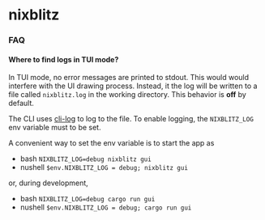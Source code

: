 # nixblitz

### FAQ

#### Where to find logs in TUI mode?

In TUI mode, no error messages are printed to stdout. This would would interfere
with the UI drawing process. Instead, it the log will be written
to a file called `nixblitz.log` in the working directory.
This behavior is **off** by default.

The CLI uses [cli-log](https://crates.io/crates/cli-log) to log
to the file. To enable logging, the `NIXBLITZ_LOG` env variable
must to be set.

A convenient way to set the env variable is to start the app as

- bash `NIXBLITZ_LOG=debug nixblitz gui`
- nushell `$env.NIXBLITZ_LOG = debug; nixblitz gui`

or, during development,

- bash `NIXBLITZ_LOG=debug cargo run gui`
- nushell `$env.NIXBLITZ_LOG = debug; cargo run gui`
